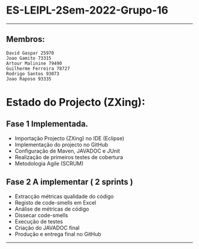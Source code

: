 
# ES-LEIPL-2Sem-2022-Grupo-16

-----------------------------------
## Membros:
```
David Gaspar 25970
Joao Gamito 73315
Artour Malinine 79490
Guilherme Ferreira 78727
Rodrigo Santos 93073
Joao Raposo 93335
```

# Estado do Projecto (ZXing):
## Fase 1 Implementada.
  - Importação Projecto (ZXing) no IDE  (Eclipse)
  - Implementação do projecto no GitHub
  - Configuração de Maven, JAVADOC e JUnit
  - Realização de primeiros testes de cobertura
  - Metodologia Agile (SCRUM)
  
## Fase 2 A implementar ( 2 sprints )
  - Extracção métricas qualidade do código
  - Registo de code-smells em Excel
  - Análise de métricas de código
  - Dissecar code-smells
  - Execução de testes
  - Criação do JAVADOC final
  - Produção e entrega final no GitHub

-----------------------------------
